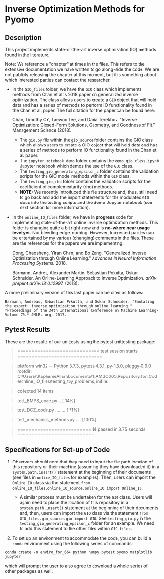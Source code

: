 # Inverse Optimization Methods for Pyomo #

## Description ##

This project implements state-of-the-art inverse optimization (IO) methods found in the literature. 

Note: We reference a "chapter" at times in the files. This refers to the extensive documentation we have written to go along-side the code.  We are not publicly releasing the chapter at this moment, but it is something about which interested parties can contact the researcher.

* In the `GIO_files` folder, we have the `GIO` class which implements methods from Chan et al.'s 2018 paper on generalized inverse optimization.  The class allows users to create a `GIO` object that will hold data and has a series of methods to perform IO functionality found in the Chan et al. paper.  The full citation for the paper can be found here:

	Chan, Timothy CY, Taewoo Lee, and Daria Terekhov. 
	"Inverse Optimization: Closed-Form Solutions, Geometry, 
	and Goodness of Fit." Management Science (2018).

	* The `gio.py` file within the `gio_source` folder contains the GIO class which allows users to create a GIO object that will hold data and has a series of methods to perform IO functionality found in the Chan et al. paper.
	* The `jupyter_notebook_demo` folder contains the `demo_gio_class.ipynb` Jupyter notebook which demos the use of the `GIO` class.
	* The `testing_gio_generating_epsilon_c` folder contains the validation scripts for the GIO model methods within the `GIO` class.
	* The `testing_gio_rho` folder contains the validation scripts for the coefficient of complementarity (rho) methods.
	* **NOTE:** We recently introduced this file structure and, thus, still need to go back and add the import statements for the modulated `GIO` class into the testing scripts and the demo Jupyter notebook (see next section for more information).

* In the `online_IO_files` folder, we have **in progress** code for implementing state-of-the-art online inverse optimization methods.  This folder is changing quite a bit right-now and is **no-where near usage level yet**.  Not bleeding edge, nothing.  However, interested parties can be entertained by my various  (changing) comments in the files.  These are the references for the papers we are implementing:
	
	Dong, Chaosheng, Yiran Chen, and Bo Zeng. "Generalized Inverse Optimization through Online Learning." *Advances in Neural Information Processing Systems.* 2018.

	Bärmann, Andres, Alexander Martin, Sebastian Pokutta, Oskar Schneider. An Online-Learning Approach to Inverse Optimization. *arXiv preprint arXiv:1810.12997.* (2018).

A more preliminary version of this last paper can be cited as follows:

	Bärmann, Andreas, Sebastian Pokutta, and Oskar Schneider. "Emulating the expert: inverse optimization through online learning." *Proceedings of the 34th International Conference on Machine Learning-Volume 70.* JMLR. org, 2017.

## Pytest Results ##

These are the results of our unittests using the pytest unittesting package:

>============================= test session starts ==============================

>platform win32 -- Python 3.7.3, pytest-4.3.1, py-1.8.0, pluggy-0.9.0
>rootdir: C:\Users\StephanieAllen\Documents\1_AMSC663\Repository_for_Code\online_IO_files\testing_toy_problems, inifile:

>collected 14 items

>test\_BMPS\_code.py ..                                                      [ 14%]

>test\_DCZ\_code.py ........                                                 [ 71%]

>test\_mechanics\_methods.py ....                                            [100%]

>========================== 14 passed in 3.75 seconds ===========================

## Specifications for Set-up of Code ##

1. Observers should note that they need to input the file path location of this repository on their machine (assuming they have downloaded it) in a `system.path.insert()` statement at the beginning of their documents (see files in `online_IO_files` for examples).  Then, users can import the `Online_IO` class via the statement `from online_IO_files.online_IO_source.online_IO import Online_IO`.  
	* A similar process must be undertaken for the `GIO` class.  Users will again need to place the location of this repository in a `system.path.insert()` statement at the beginning of their documents and, then, users can import the `GIO` class via the statement `from GIO_files.gio_source.gio import GIO`.  See `testing_gio.py` in the `testing_gio_generating_epsilon_c` folder for an example.  We need to add this statement to the other files within `GIO_files`.  

2. To set up an environment to accommodate the code, you can build a `conda` environment using the following series of commands:

```
conda create -n enviro_for_664 python numpy pytest pyomo matplotlib jupyter
```
   
which will prompt the user to also agree to download a whole series of other packages as well.
